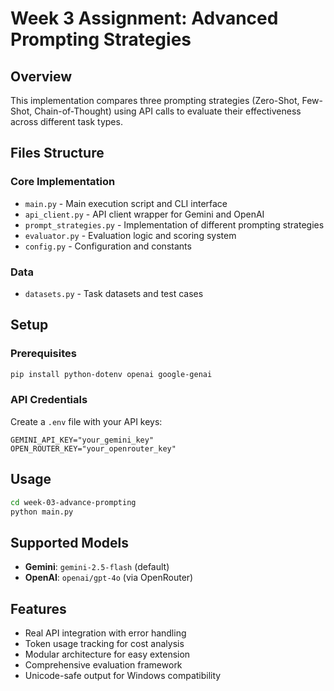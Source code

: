 # Week 3 Assignment: Advanced Prompting Strategies

## Overview
This implementation compares three prompting strategies (Zero-Shot, Few-Shot, Chain-of-Thought) using API calls to evaluate their effectiveness across different task types.

## Files Structure

### Core Implementation
- `main.py` - Main execution script and CLI interface
- `api_client.py` - API client wrapper for Gemini and OpenAI
- `prompt_strategies.py` - Implementation of different prompting strategies
- `evaluator.py` - Evaluation logic and scoring system
- `config.py` - Configuration and constants

### Data
- `datasets.py` - Task datasets and test cases

## Setup

### Prerequisites
```bash
pip install python-dotenv openai google-genai
```

### API Credentials
Create a `.env` file with your API keys:
```
GEMINI_API_KEY="your_gemini_key"
OPEN_ROUTER_KEY="your_openrouter_key"
```

## Usage
```bash
cd week-03-advance-prompting
python main.py
```

## Supported Models
- **Gemini**: `gemini-2.5-flash` (default)
- **OpenAI**: `openai/gpt-4o` (via OpenRouter)

## Features
- Real API integration with error handling
- Token usage tracking for cost analysis
- Modular architecture for easy extension
- Comprehensive evaluation framework
- Unicode-safe output for Windows compatibility